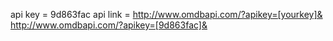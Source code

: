  api key = 9d863fac
 api link = http://www.omdbapi.com/?apikey=[yourkey]&
 http://www.omdbapi.com/?apikey=[9d863fac]&